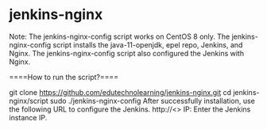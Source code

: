 # jenkins-nginx
Note: The jenkins-nginx-config script works on CentOS 8 only.
The jenkins-nginx-config script installs the java-11-openjdk, epel repo, Jenkins, and Nginx.
The jenkins-nginx-config script also configured the Jenkins with Nginx.

====How to run the script?====

git clone https://github.com/edutechnolearning/jenkins-nginx.git
cd jenkins-nginx/script
sudo ./jenkins-nginx-config
After successfully installation, use the following URL to configure the Jenkins.
http://<<IP>>
IP: Enter the Jenkins instance IP.
